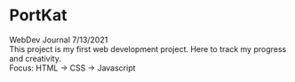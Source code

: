 # PortKat
WebDev Journal 7/13/2021 </br>
This project is my first web development project. Here to track my progress and creativity. </br>
Focus: HTML -> CSS -> Javascript </br>
